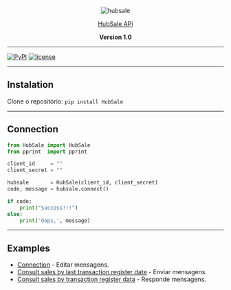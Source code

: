 
<p align="center"><img src="images.png" alt="hubsale"></p>
<p align="center"><a href="https://api.hub.sale/1.0/documentation/">HubSale APi</a></p>
<p align="center"><strong>Version 1.0</strong></p>

* * *
[![PyPI](https://img.shields.io/badge/python-3.6-blue.svg)]()
[![license](https://img.shields.io/github/license/mashape/apistatus.svg)]()

* * *
## Instalation

Clone o repositório:
`pip install HubSale`

* * *
## Connection
``` python
from HubSale import HubSale
from pprint  import pprint

client_id     = ""
client_secret = ""

hubsale       = HubSale(client_id, client_secret)
code, message = hubsale.connect()

if code:
	print("Success!!!")
else:
	print('Oops,', message)
```

* * *
## Examples

* [Connection](exemplos/editMessageText.py) - Editar mensagens.
* [Consult sales by last transaction register date](exemplos/sendMessage.py) - Enviar mensagens.
* [Consult sales by transaction register data](exemplos/sendReply.py) - Responde mensagens.
